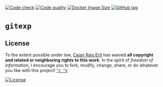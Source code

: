 [![Code check][gh-cc-shield]][gh-cc-url]
[![Code quality][lgtm-shield]][lgtm-url]
[![Docker Image Size][docker-img-size-shield]][docker-url]
[![GitHub tag][tag-shield]][tag-url]

# `gitexp`

[gh-cc-shield]: https://img.shields.io/github/workflow/status/caian-org/gitexp/code-check?label=code%20check&logo=github&style=flat-square
[gh-cc-url]: https://github.com/caian-org/gitexp/actions/workflows/code-check.yml

[lgtm-shield]: https://img.shields.io/lgtm/grade/javascript/g/caian-org/github-exporter.svg?logo=lgtm&style=flat-square
[lgtm-url]: https://lgtm.com/projects/g/caian-org/github-exporter/context:javascript

[docker-img-size-shield]: https://img.shields.io/docker/image-size/caian/gitexp?logo=docker&logoColor=FFF&style=flat-square
[docker-url]: https://hub.docker.com/r/caian/gitexp

[tag-shield]: https://img.shields.io/github/tag/caian-org/gitexp.svg?logo=git&logoColor=FFF&style=flat-square
[tag-url]: https://github.com/caian-org/gitexp/releases


## License

To the extent possible under law, [Caian Rais Ertl][me] has waived __all
copyright and related or neighboring rights to this work__. In the spirit of
_freedom of information_, I encourage you to fork, modify, change, share, or do
whatever you like with this project! [`^C ^V`][kopimi]

[![License][cc-shield]][cc-url]

[me]: https://github.com/caiertl
[cc-shield]: https://forthebadge.com/images/badges/cc-0.svg
[cc-url]: http://creativecommons.org/publicdomain/zero/1.0

[kopimi]: https://kopimi.com
